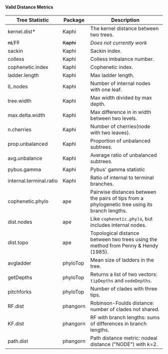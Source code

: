 #### Valid Distance Metrics
| Tree Statistic | Package | Description |
|----------------|---------|-------------|
| kernel.dist*| Kaphi |The kernel distance between two trees.|
| ~~nLTT~~| ~~Kaphi~~|*Does not currently work*|
| sackin | Kaphi |Sackin index.|
| colless | Kaphi |Colless imbalance number.|
| cophenetic.index | Kaphi |Cophenetic index.|
| ladder.length | Kaphi |Max ladder length.|
| IL.nodes | Kaphi |Number of internal nodes with one leaf.|
| tree.width | Kaphi |Max width divided by max depth.|
| max.delta.width | Kaphi |Max difference in in width between two levels.|
| n.cherries | Kaphi |Number of cherries(node with two leaves).|
| prop.unbalanced | Kaphi |Proportion of unbalanced subtrees.|
| avg.unbalance | Kaphi |Average ratio of unbalanced subtrees.|
| pybus.gamma | Kaphi |Pybus' gamma statistic|
| internal.terminal.ratio | Kaphi |Ratio of internal to terminal branches.|
| cophenetic.phylo | ape |Pairwise distances between the pairs of tips from a phylogenetic tree using its branch lengths.|
| dist.nodes | ape |Like `cophenetic.phylo`, but includes internal nodes.|
| dist.topo | ape |Topological distance between two trees using the method from Penny & Hendy (1985).|
| avgladder | phyloTop |Mean size of ladders in the tree.|
| getDepths | phyloTop |Returns a list of two vectors: `tipDepths` and `nodeDepths`.|
| pitchforks | phyloTop |Number of clades with three tips. |
| RF.dist | phangorn | Robinson-Foulds distance: number of clades not shared. |
| KF.dist | phangorn | RF with branch lengths: sums of differences in branch lengths. |
| path.dist | phangorn | Path distance metric: nodeal distance ("NODE") with k=2. |
